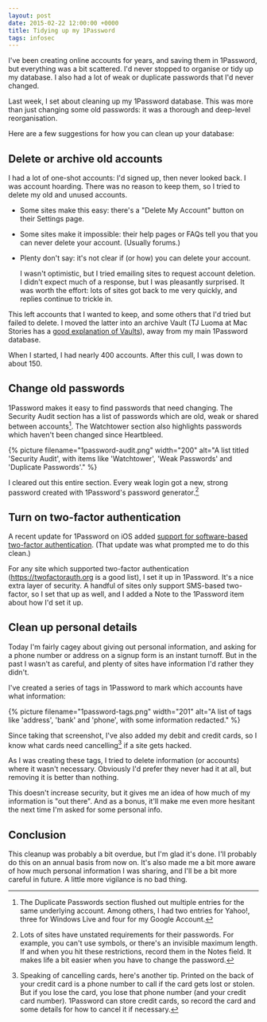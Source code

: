 ```yaml
---
layout: post
date: 2015-02-22 12:00:00 +0000
title: Tidying up my 1Password
tags: infosec
---
```


I've been creating online accounts for years, and saving them in 1Password, but everything was a bit scattered. I'd never stopped to organise or tidy up my database. I also had a lot of weak or duplicate passwords that I'd never changed.

Last week, I set about cleaning up my 1Password database. This was more than just changing some old passwords: it was a thorough and deep-level reorganisation.

Here are a few suggestions for how you can clean up your database:

## Delete or archive old accounts

I had a lot of one-shot accounts: I'd signed up, then never looked back. I was account hoarding. There was no reason to keep them, so I tried to delete my old and unused accounts.

*   Some sites make this easy: there's a "Delete My Account" button on their Settings page.
*   Some sites make it impossible: their help pages or FAQs tell you that you can never delete your account. (Usually forums.)
*   Plenty don't say: it's not clear if (or how) you can delete your account.

    I wasn't optimistic, but I tried emailing sites to request account deletion. I didn't expect much of a response, but I was pleasantly surprised. It was worth the effort: lots of sites got back to me very quickly, and replies continue to trickle in.

This left accounts that I wanted to keep, and some others that I'd tried but failed to delete. I moved the latter into an archive Vault (TJ Luoma at Mac Stories has a [good explanation of Vaults](http://www.macstories.net/mac/spring-cleaning-or-how-i-fell-in-love-with-1password-vaults/)), away from my main 1Password database.

When I started, I had nearly 400 accounts. After this cull, I was down to about 150.

## Change old passwords

1Password makes it easy to find passwords that need changing. The Security Audit section has a list of passwords which are old, weak or shared between accounts[^2]. The Watchtower section also highlights passwords which haven't been changed since Heartbleed.

{%
  picture
  filename="1password-audit.png"
  width="200"
  alt="A list titled 'Security Audit', with items like 'Watchtower', 'Weak Passwords' and 'Duplicate Passwords'."
%}

I cleared out this entire section. Every weak login got a new, strong password created with 1Password's password generator.[^3]

[^2]: The Duplicate Passwords section flushed out multiple entries for the same underlying account. Among others, I had two entries for Yahoo!, three for Windows Live and four for my Google Account.

[^3]: Lots of sites have unstated requirements for their passwords. For example, you can't use symbols, or there's an invisible maximum length. If and when you hit these restrictions, record them in the Notes field. It makes life a bit easier when you have to change the password.

## Turn on two-factor authentication

A recent update for 1Password on iOS added [support for software-based two-factor authentication](https://blog.agilebits.com/2015/01/26/1password-5-2-for-ios-the-awesomesauce-edition/). (That update was what prompted me to do this clean.)

For any site which supported two-factor authentication (<https://twofactorauth.org> is a good list), I set it up in 1Password. It's a nice extra layer of security. A handful of sites only support SMS-based two-factor, so I set that up as well, and I added a Note to the 1Password item about how I'd set it up.

## Clean up personal details

Today I'm fairly cagey about giving out personal information, and asking for a phone number or address on a signup form is an instant turnoff. But in the past I wasn't as careful, and plenty of sites have information I'd rather they didn't.

I've created a series of tags in 1Password to mark which accounts have what information:

{%
  picture
  filename="1password-tags.png"
  width="201"
  alt="A list of tags like 'address', 'bank' and 'phone', with some information redacted."
%}

Since taking that screenshot, I've also added my debit and credit cards, so I know what cards need cancelling[^4] if a site gets hacked.

As I was creating these tags, I tried to delete information (or accounts) where it wasn't necessary. Obviously I'd prefer they never had it at all, but removing it is better than nothing.

This doesn't increase security, but it gives me an idea of how much of my information is "out there". And as a bonus, it'll make me even more hesitant the next time I'm asked for some personal info.

[^4]: Speaking of cancelling cards, here's another tip. Printed on the back of your credit card is a phone number to call if the card gets lost or stolen. But if you lose the card, you lose that phone number (and your credit card number). 1Password can store credit cards, so record the card and some details for how to cancel it if necessary.

## Conclusion

This cleanup was probably a bit overdue, but I'm glad it's done. I'll probably do this on an annual basis from now on. It's also made me a bit more aware of how much personal information I was sharing, and I'll be a bit more careful in future. A little more vigilance is no bad thing.
